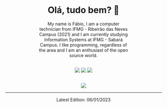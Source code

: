 <h1 align="center"> Olá, tudo bem? 👋</h1>

<div align="center">
  <p style="max-width: 60%;">
    My name is Fábio, I am a computer technician from IFMG - Ribeirão das Neves Campus (2021) and I am currently studying Information Systems at IFMG - Sabará Campus. I like programming, regardless of the area and I am an enthusiast of the open source world.
  </p>
</div>

<br />

<div align="center">
  <a href="https://www.linkedin.com/in/fábio-augusto-400b55202/" target="_blank"><img src="https://img.shields.io/badge/-LinkedIn-%230077B5?style=for-the-badge&logo=linkedin&logoColor=white" target="_blank"></a>
  <a href = "mailto:fabio.augusto1911@gmail.com"><img src="https://img.shields.io/badge/Gmail-D14836?style=for-the-badge&logo=gmail&logoColor=white" target="_blank"></a>
  <a href="https://instagram.com/fabio.aas/" target="_blank"><img src="https://img.shields.io/badge/-Instagram-%23E4405F?style=for-the-badge&logo=instagram&logoColor=white" target="_blank"></a>
</div>

<br />

<p align="center">
  <img src="https://github-readme-stats.vercel.app/api/top-langs/?username=fabio-aug&hide=TeX&layout=compact&theme=dracula">
</p>

----

<p align="center">
  Latest Edition: 06/01/2023
</p>
